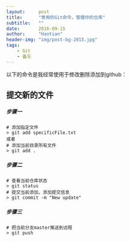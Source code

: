```yaml
---
layout:     post
title:      "常用的Git命令，管理你的仓库"
subtitle:   ""
date:       2016-09-15
author:     "Haotian"
header-img: "img/post-bg-2015.jpg"
tags:
    - Git 
    - 备忘
---
```


以下的命令是我经常使用于修改删除添加到github：

## 提交新的文件

##### 步骤一
```
# 添加指定文件
> git add specificFile.txt
或者
# 添加当前目录所有文件 
> git add .
```

##### 步骤二
```
# 查看当前仓库状态
> git status
# 提交当前添加，添加提交信息
> git commit -m "New update"
```

##### 步骤三
```
# 把当前分支master推送到远程
> git push
```


	